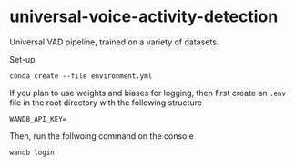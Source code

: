 # universal-voice-activity-detection
Universal VAD pipeline, trained on a variety of datasets.


Set-up

```
conda create --file environment.yml
```

If you plan to use weights and biases for logging, then first create an `.env` file in the root directory with the following structure

```
WANDB_API_KEY=
```

Then, run the follwoing command on the console
```
wandb login
```